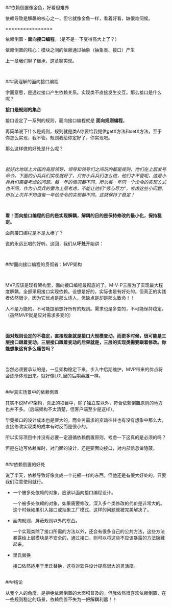 ##依赖倒置像金鱼，好看但难养

依赖导致是解耦的核心之一，但它就像金鱼一样，看着好看，缺很难伺候。

================

依赖倒置 - **面向接口编程**。（是不是一下变得高大上了？）

依赖倒置的核心：模块之间的依赖通过抽象（抽象类、接口）产生

上一章我们聊了继承，这章聊实现。

</br>

###我理解的面向接口编程
</br>

字面意思，是通过接口产生依赖关系。实现类不直接发生交互。那么接口是什么呢？

**接口是规则的集合**

接口设定了一系列的规则，面向接口编程就是 **面向规则编程**。

再简单说下什么是规则。规则就是类A你要给我提供getX方法和setX方法，至于你怎么实现，我不管。规则我给你定好了，你实现吧。

那么这样做的好处是什么呢？

</br>

*就好比地球上大国的高层领导，领导和领导们之间玩的都是规则，他们在上层发号命令。下面的小兵兵们实现就好了，只有小兵兵们怎么做，他们才不管呢，这是小兵兵们需要考虑的问题。每一年的情况都不同，所以每一年同一个命令的实现方式也不同，作为小兵兵的要为上层考虑，不能让他们“劳心尽力”，考虑这些小问题。所以上次并不知道每一年他命令的实现都不同。这就保持了稳定！*


</br>

**看！面向接口编程的目的是实现解耦，解耦的目的是保持修改的最小化，保持稳定。**

面向接口编程是不是太棒了？

说的永远比唱的好听。这回，我们从**坏处**开始讲：

</br>

###面向接口编程的贯彻者：MVP架构

</br>

MVP应该是现有架构里，面向接口编程最彻底的了。M-V-P三层为了实现最大程度解耦，全部采用接口实现依赖。设想是好的，实际也是有好处的。但真正的实践者依然很少，因为它优点是那么诱人，但缺点是却是那么致命！！

人不是万能的，不可能提前想好所有的规则。需求也是多变的，不可能保持稳定。（虽然MVP就是应对需求多变的）

</br>

**面对规则设定的不稳定，直接现象就是接口大规模变动。而更多时候，很可能是三层接口跟着变动。三层接口跟着变动的后果就是，三层的实现类需要跟着修改。你能想象这有多么痛苦吗？**

</br>

当然必须要承认的是，一旦架构稳定下来，步入中后期维护，MVP带来的优点将会逐渐体现出来。就好像LOL里的后期英雄一样。

</br>
###真实场景中的依赖倒置
</br>

其实不说MVP架构，真正的项目中，除了独立库以外，符合依赖倒置原则的地方也并不多。（后端架构不太清楚，但客户端至少是这样）。

毕竟接口的设计成本也是很大的，而业务需求的变动往往也有没有想象中那么大，直接修改实现类的成本有时反而是很小的。

所以实际项目中并没有必要一定遵循依赖倒置原则，考虑一下这真的是必须的吗？

但是在边写依赖库时，对门面的设计，还是要面向接口，对内部信息做隐蔽。

</br>
###依赖倒置的好处
</br>

说了半天，依赖导致好像变成一个花瓶一样的东西。但他还是有很大好处的，只要我们注意使用就行。

- 一个被多处依赖的对象，应该以面向接口编程设计。

	一个被多处依赖的对象，如果需要修改，深入多个类修改的代价是非常大的。这个时候如果引入接口或抽象工厂模式，这样的问题就被完美解决了。
	
- 面向规则，屏蔽规则以外的东西。

	一个实现类除了接口所需的方法以外，还会有很多自己的公共方法，这些方法暴露给上层模块是不安全的，通过接口，则可以将这些不应该暴露的方法隐藏起来。
	
- 里氏替换

	接口依然适用于里氏替换，这将对软件设计提高很大的灵活度。

</br>
###结论


从我个人的角度，是拒绝依赖倒置的大面积普及的。但我依然很喜欢依赖倒置，在一些规则稳定的场景，依赖倒置不失为一把解耦利器！！





</br></br></br></br></br>












